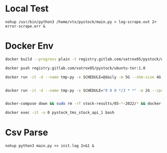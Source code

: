 # Local Test
`nohup /usr/bin/python3 /home/vtx/pystock/main.py > log-scrape.out 2> error-scrape.err &`



# Docker Env

```bash
docker build --progress plain -t registry.gitlab.com/vatrox05/pystock/ubuntu-tor:1.0 .

docker push registry.gitlab.com/vatrox05/pystock/ubuntu-tor:1.0 

docker run -it -d --name tmp-py -e SCHEDULE=@daily -m 5G --shm-size 4G --restart always registry.gitlab.com/vatrox05/pystock/ubuntu-tor:1.0


docker run -it -d --name tmp-py -e SCHEDULE="0 0 0 */3 * *" -m 2G --cpus=1 --shm-size 4G --restart always registry.gitlab.com/vatrox05/pystock/ubuntu-tor:1.0


docker-compose down && sudo rm -rf stock-results/05-*-2022/* && docker-compose up -d && docker-compose logs -f

docker exec -it -u 0 pystock_tms_stock_api_1 bash


```
# Csv Parse

`nohup python3 main.py >> init.log 2>&1 & `